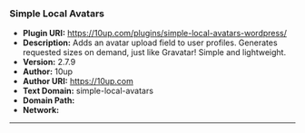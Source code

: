 ### Simple Local Avatars
- **Plugin URI:** https://10up.com/plugins/simple-local-avatars-wordpress/
- **Description:** Adds an avatar upload field to user profiles. Generates requested sizes on demand, just like Gravatar! Simple and lightweight.
- **Version:** 2.7.9
- **Author:** 10up
- **Author URI:** https://10up.com
- **Text Domain:** simple-local-avatars
- **Domain Path:** 
- **Network:** 

---
